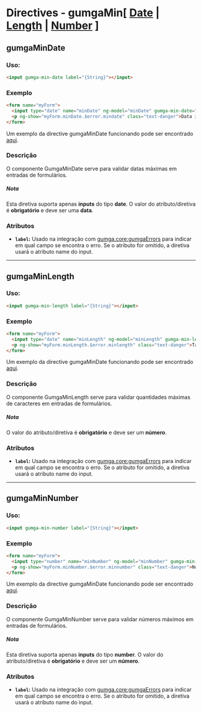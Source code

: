 # Directives - gumgaMin[ [Date](#gumgamindate) | [Length](#gumgaminlength) | [Number](#gumgaminnumber) ]

## gumgaMinDate

### Uso:
  ```html
  <input gumga-min-date label="{String}"></input>
  ```

### Exemplo
  ```html
  <form name="myForm">
    <input type="date" name="minDate" ng-model="minDate" gumga-min-date="2015-07-20">
    <p ng-show="myForm.minDate.$error.mindate" class="text-danger">Data inferior a esperada</p>
  </form>
  ```
Um exemplo da directive gumgaMinDate funcionando pode ser encontrado [aqui](http://embed.plnkr.co/AcjqcgvgGhdJqDh72eHA).

### Descrição
O componente GumgaMinDate serve para validar datas máximas em entradas de formulários.

##### Nota
Esta diretiva suporta apenas **inputs** do tipo **date**. O valor do atributo/diretiva é **obrigatório** e deve ser uma **data**.

### Atributos
 - **`label`:** Usado na integração com [gumga.core:gumgaErrors](../Errors) para indicar em qual campo se encontra o erro. Se o atributo for omitido, a diretiva usará o atributo name do input.

---

## gumgaMinLength

### Uso:
 ```html
 <input gumga-min-length label="{String}"></input>
 ```

### Exemplo
 ```html
 <form name="myForm">
   <input type="date" name="minLength" ng-model="minLength" gumga-min-length="20" id="minLength">
   <p ng-show="myForm.minLength.$error.minlength" class="text-danger">Tamanho inferior ao esperado</p>
 </form>
 ```
Um exemplo da directive gumgaMinDate funcionando pode ser encontrado [aqui](http://embed.plnkr.co/AcjqcgvgGhdJqDh72eHA).

### Descrição
O componente GumgaMinLength serve para validar quantidades máximas de caracteres em entradas de formulários.

##### Nota
O valor do atributo/diretiva é **obrigatório** e deve ser um **número**.

### Atributos
- **`label`:** Usado na integração com [gumga.core:gumgaErrors](../Errors) para indicar em qual campo se encontra o erro. Se o atributo for omitido, a diretiva usará o atributo name do input.

---

## gumgaMinNumber

### Uso:
 ```html
 <input gumga-min-number label="{String}"></input>
 ```

### Exemplo
 ```html
 <form name="myForm">
   <input type="number" name="minNumber" ng-model="minNumber" gumga-min-number="20">
   <p ng-show="myForm.minNumber.$error.minnumber" class="text-danger">Número inferior ao esperado</p>
 </form>
 ```
Um exemplo da directive gumgaMinDate funcionando pode ser encontrado [aqui](http://embed.plnkr.co/AcjqcgvgGhdJqDh72eHA).

### Descrição
O componente GumgaMinNumber serve para validar números máximos em entradas de formulários.

##### Nota
Esta diretiva suporta apenas **inputs** do tipo **number**. O valor do atributo/diretiva é **obrigatório** e deve ser um **número**.

### Atributos
- **`label`:** Usado na integração com [gumga.core:gumgaErrors](../Errors) para indicar em qual campo se encontra o erro. Se o atributo for omitido, a diretiva usará o atributo name do input.
